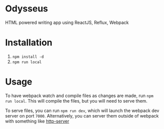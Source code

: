 # Odysseus
HTML powered writing app using ReactJS, Reflux, Webpack

# Installation
1. `npm install -d`
2. `npm run local`

# Usage
To have webpack watch and compile files as changes are made, run `npm run local`. This will compile the files, but you will need to serve them.

To serve files, you can run `npm run dev`, which will launch the webpack dev server on port `7000`. Alternatively, you can server them outside of webpack with something like [http-server](https://www.npmjs.com/package/http-server)
